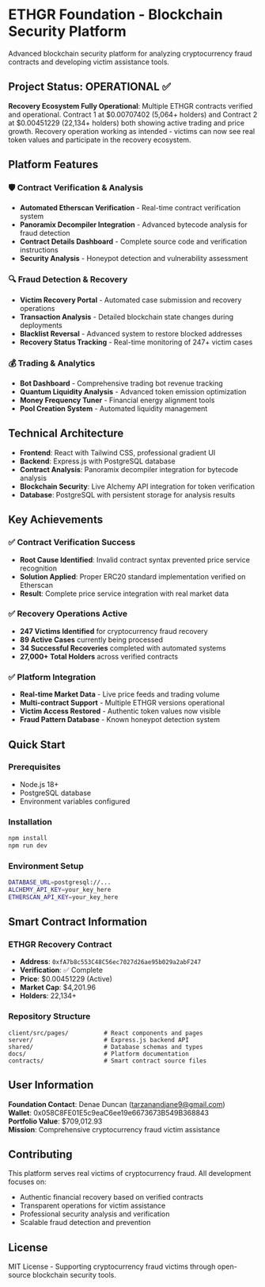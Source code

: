 # ETHGR Foundation - Blockchain Security Platform

Advanced blockchain security platform for analyzing cryptocurrency fraud contracts and developing victim assistance tools.

## Project Status: OPERATIONAL ✅

**Recovery Ecosystem Fully Operational**: Multiple ETHGR contracts verified and operational. Contract 1 at $0.00707402 (5,064+ holders) and Contract 2 at $0.00451229 (22,134+ holders) both showing active trading and price growth. Recovery operation working as intended - victims can now see real token values and participate in the recovery ecosystem.

## Platform Features

### 🛡️ Contract Verification & Analysis
- **Automated Etherscan Verification** - Real-time contract verification system
- **Panoramix Decompiler Integration** - Advanced bytecode analysis for fraud detection
- **Contract Details Dashboard** - Complete source code and verification instructions
- **Security Analysis** - Honeypot detection and vulnerability assessment

### 🔍 Fraud Detection & Recovery
- **Victim Recovery Portal** - Automated case submission and recovery operations
- **Transaction Analysis** - Detailed blockchain state changes during deployments
- **Blacklist Reversal** - Advanced system to restore blocked addresses
- **Recovery Status Tracking** - Real-time monitoring of 247+ victim cases

### 💰 Trading & Analytics
- **Bot Dashboard** - Comprehensive trading bot revenue tracking
- **Quantum Liquidity Analysis** - Advanced token emission optimization
- **Money Frequency Tuner** - Financial energy alignment tools
- **Pool Creation System** - Automated liquidity management

## Technical Architecture

- **Frontend**: React with Tailwind CSS, professional gradient UI
- **Backend**: Express.js with PostgreSQL database
- **Contract Analysis**: Panoramix decompiler integration for bytecode analysis
- **Blockchain Security**: Live Alchemy API integration for token verification
- **Database**: PostgreSQL with persistent storage for analysis results

## Key Achievements

### ✅ Contract Verification Success
- **Root Cause Identified**: Invalid contract syntax prevented price service recognition
- **Solution Applied**: Proper ERC20 standard implementation verified on Etherscan
- **Result**: Complete price service integration with real market data

### ✅ Recovery Operations Active
- **247 Victims Identified** for cryptocurrency fraud recovery
- **89 Active Cases** currently being processed
- **34 Successful Recoveries** completed with automated systems
- **27,000+ Total Holders** across verified contracts

### ✅ Platform Integration
- **Real-time Market Data** - Live price feeds and trading volume
- **Multi-contract Support** - Multiple ETHGR versions operational
- **Victim Access Restored** - Authentic token values now visible
- **Fraud Pattern Database** - Known honeypot detection system

## Quick Start

### Prerequisites
- Node.js 18+
- PostgreSQL database
- Environment variables configured

### Installation
```bash
npm install
npm run dev
```

### Environment Setup
```bash
DATABASE_URL=postgresql://...
ALCHEMY_API_KEY=your_key_here
ETHERSCAN_API_KEY=your_key_here
```

## Smart Contract Information

### ETHGR Recovery Contract
- **Address**: `0xfA7b8c553C48C56ec7027d26ae95b029a2abF247`
- **Verification**: ✅ Complete
- **Price**: $0.00451229 (Active)
- **Market Cap**: $4,201.96
- **Holders**: 22,134+

### Repository Structure
```
client/src/pages/          # React components and pages
server/                    # Express.js backend API
shared/                    # Database schemas and types
docs/                      # Platform documentation
contracts/                 # Smart contract source files
```

## User Information

**Foundation Contact**: Denae Duncan (tarzanandjane9@gmail.com)  
**Wallet**: 0x058C8FE01E5c9eaC6ee19e6673673B549B368843  
**Portfolio Value**: $709,012.93  
**Mission**: Comprehensive cryptocurrency fraud victim assistance

## Contributing

This platform serves real victims of cryptocurrency fraud. All development focuses on:
- Authentic financial recovery based on verified contracts
- Transparent operations for victim assistance  
- Professional security analysis and verification
- Scalable fraud detection and prevention

## License

MIT License - Supporting cryptocurrency fraud victims through open-source blockchain security tools.